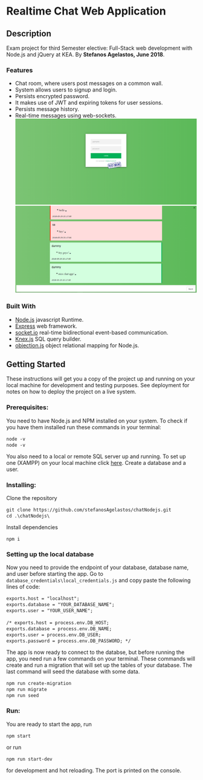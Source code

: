 <MainGrid>

<HeaderTitle> 

# Realtime Chat Web Application

</HeaderTitle>

<InfoGrid>

<InfoPaper>

## Description
Exam project for third Semester elective: Full-Stack web development with Node.js and jQuery at KEA.
By **Stefanos Agelastos, June 2018**.

</InfoPaper>

<InfoPaper>
<MyChip label="Fullstack Web Development"/>
<MyChip label="Javascript"/>
<MyChip label="Node.js"/>
<MyChip label="jQuery"/>
<MyChip label="Css"/>
<MyChip label="HTML"/>
<MyChip label="Sockets.io"/>
<MyChip label="Authentication & Authorization"/>
</InfoPaper>

</InfoGrid>

<PanelGrid>
<Panel id="1" heading="About" secondaryHeading="What can this app do?" >

### Features
- Chat room, where users post messages on a common wall.
- System allows users to signup and login.
- Persists encrypted password.
- It makes use of JWT and expiring tokens for user sessions.
- Persists message history.
- Real-time messages using web-sockets.
![Login-SignUp screen](https://raw.githubusercontent.com/stefanosAgelastos/chatNodejs/master/screenshots/login.png)
![Chat screen](https://raw.githubusercontent.com/stefanosAgelastos/chatNodejs/master/screenshots/chat.png)

</Panel>

<Panel id="2" heading="How?" secondaryHeading="What technologies does it use?" >

### Built With  
- [Node.js](https://nodejs.org/en/) javascript Runtime.  
- [Express](https://expressjs.com/) web framework.  
- [socket.io](https://socket.io) real-time bidirectional event-based communication.  
- [Knex.js](http://knexjs.org/) SQL query builder.   
- [objection.js](https://vincit.github.io/objection.js/) object relational mapping for Node.js.  
 
</Panel>

<Panel id="3" heading="For Devs" secondaryHeading="Before you start" >

## Getting Started
 
These instructions will get you a copy of the project up and running on your local machine for development and testing purposes. See deployment for notes on how to deploy the project on a live system.

### Prerequisites:

You need to have Node.js and NPM installed on your system. To check if you have them installed run these commands in your terminal:

```
node -v
node -v
```
You also need to a local or remote SQL server up and running. To set up one (XAMPP) on your local machine click [here](https://www.apachefriends.org/download.html). Create a database and a user.

</Panel>

<Panel id="4" heading="For Devs" secondaryHeading="Clone and install, the usual" >

### Installing:

Clone the repository
 
```
git clone https://github.com/stefanosAgelastos/chatNodejs.git
cd .\chatNodejs\
 ```

Install dependencies

```
npm i 
``` 
</Panel>
<Panel id="5" heading="For Devs" secondaryHeading="Details about the database setup" >

### Setting up the local database
Now you need to provide the endpoint of your database, database name, and user before starting the app. Go to `database_credentials\local_credentials.js` and copy paste the following lines of code:

```
exports.host = "localhost";
exports.database = "YOUR_DATABASE_NAME";
exports.user = "YOUR_USER_NAME";

/* exports.host = process.env.DB_HOST;
exports.database = process.env.DB_NAME;
exports.user = process.env.DB_USER;
exports.password = process.env.DB_PASSWORD; */
```

The app is now ready to connect to the databse, but before running the app, you need run a few commands on your terminal. These commands will create and run a migration that will set up the tables of your database. The last command will seed the database with some data.

```
npm run create-migration
npm run migrate
npm run seed
```
 
</Panel>
<Panel id="6" heading="For Devs" secondaryHeading="You are ready to go" >

### Run: 

You are ready to start the app, run
```
npm start
```
or run 
```
npm run start-dev
```
for development and hot reloading. The port is printed on the console.
</Panel>

</PanelGrid>


</MainGrid>
